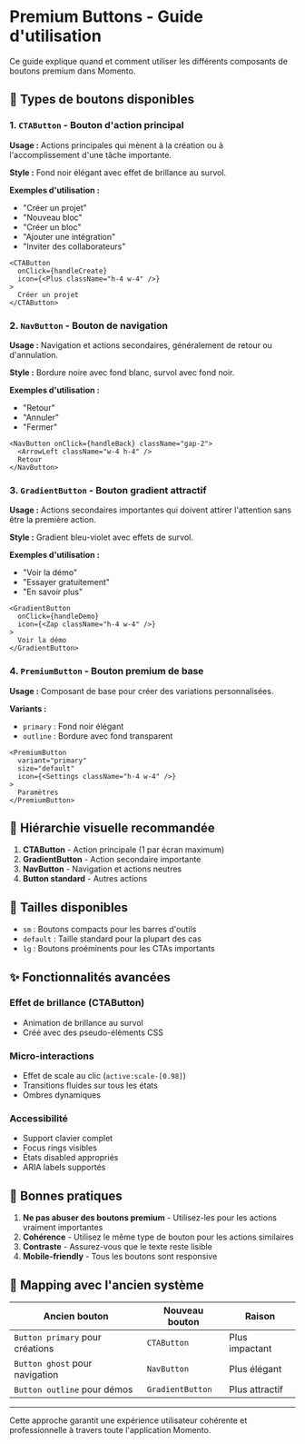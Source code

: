 # Premium Buttons - Guide d'utilisation

Ce guide explique quand et comment utiliser les différents composants de boutons premium dans Momento.

## 🎯 Types de boutons disponibles

### 1. `CTAButton` - Bouton d'action principal
**Usage :** Actions principales qui mènent à la création ou à l'accomplissement d'une tâche importante.

**Style :** Fond noir élégant avec effet de brillance au survol.

**Exemples d'utilisation :**
- "Créer un projet"
- "Nouveau bloc" 
- "Créer un bloc"
- "Ajouter une intégration"
- "Inviter des collaborateurs"

```tsx
<CTAButton 
  onClick={handleCreate} 
  icon={<Plus className="h-4 w-4" />}
>
  Créer un projet
</CTAButton>
```

### 2. `NavButton` - Bouton de navigation
**Usage :** Navigation et actions secondaires, généralement de retour ou d'annulation.

**Style :** Bordure noire avec fond blanc, survol avec fond noir.

**Exemples d'utilisation :**
- "Retour"
- "Annuler"
- "Fermer"

```tsx
<NavButton onClick={handleBack} className="gap-2">
  <ArrowLeft className="w-4 h-4" />
  Retour
</NavButton>
```

### 3. `GradientButton` - Bouton gradient attractif
**Usage :** Actions secondaires importantes qui doivent attirer l'attention sans être la première action.

**Style :** Gradient bleu-violet avec effets de survol.

**Exemples d'utilisation :**
- "Voir la démo"
- "Essayer gratuitement"
- "En savoir plus"

```tsx
<GradientButton 
  onClick={handleDemo}
  icon={<Zap className="h-4 w-4" />}
>
  Voir la démo
</GradientButton>
```

### 4. `PremiumButton` - Bouton premium de base
**Usage :** Composant de base pour créer des variations personnalisées.

**Variants :**
- `primary` : Fond noir élégant
- `outline` : Bordure avec fond transparent

```tsx
<PremiumButton 
  variant="primary" 
  size="default"
  icon={<Settings className="h-4 w-4" />}
>
  Paramètres
</PremiumButton>
```

## 🎨 Hiérarchie visuelle recommandée

1. **CTAButton** - Action principale (1 par écran maximum)
2. **GradientButton** - Action secondaire importante
3. **NavButton** - Navigation et actions neutres
4. **Button standard** - Autres actions

## 📱 Tailles disponibles

- `sm` : Boutons compacts pour les barres d'outils
- `default` : Taille standard pour la plupart des cas
- `lg` : Boutons proéminents pour les CTAs importants

## ✨ Fonctionnalités avancées

### Effet de brillance (CTAButton)
- Animation de brillance au survol
- Créé avec des pseudo-éléments CSS

### Micro-interactions
- Effet de scale au clic (`active:scale-[0.98]`)
- Transitions fluides sur tous les états
- Ombres dynamiques

### Accessibilité
- Support clavier complet
- Focus rings visibles
- États disabled appropriés
- ARIA labels supportés

## 🚀 Bonnes pratiques

1. **Ne pas abuser des boutons premium** - Utilisez-les pour les actions vraiment importantes
2. **Cohérence** - Utilisez le même type de bouton pour les actions similaires
3. **Contraste** - Assurez-vous que le texte reste lisible
4. **Mobile-friendly** - Tous les boutons sont responsive

## 🎯 Mapping avec l'ancien système

| Ancien bouton | Nouveau bouton | Raison |
|---------------|----------------|---------|
| `Button primary` pour créations | `CTAButton` | Plus impactant |
| `Button ghost` pour navigation | `NavButton` | Plus élégant |
| `Button outline` pour démos | `GradientButton` | Plus attractif |

---

Cette approche garantit une expérience utilisateur cohérente et professionnelle à travers toute l'application Momento.